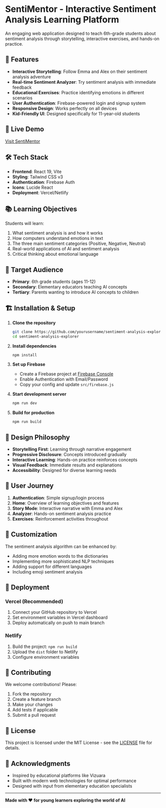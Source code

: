 # SentiMentor - Interactive Sentiment Analysis Learning Platform

An engaging web application designed to teach 6th-grade students about sentiment analysis through storytelling, interactive exercises, and hands-on practice.

## 🌟 Features

- **Interactive Storytelling**: Follow Emma and Alex on their sentiment analysis adventure
- **Real-time Sentiment Analyzer**: Try sentiment analysis with immediate feedback
- **Educational Exercises**: Practice identifying emotions in different scenarios
- **User Authentication**: Firebase-powered login and signup system
- **Responsive Design**: Works perfectly on all devices
- **Kid-Friendly UI**: Designed specifically for 11-year-old students

## 🚀 Live Demo

[Visit SentiMentor](sentiment-analysis-explorer.vercel.app)

## 🛠️ Tech Stack

- **Frontend**: React 19, Vite
- **Styling**: Tailwind CSS v3
- **Authentication**: Firebase Auth
- **Icons**: Lucide React
- **Deployment**: Vercel/Netlify

## 📚 Learning Objectives

Students will learn:
1. What sentiment analysis is and how it works
2. How computers understand emotions in text
3. The three main sentiment categories (Positive, Negative, Neutral)
4. Real-world applications of AI and sentiment analysis
5. Critical thinking about emotional language

## 🎯 Target Audience

- **Primary**: 6th grade students (ages 11-12)
- **Secondary**: Elementary educators teaching AI concepts
- **Tertiary**: Parents wanting to introduce AI concepts to children

## 🏗️ Installation & Setup

1. **Clone the repository**
   ```bash
   git clone https://github.com/yourusername/sentiment-analysis-explorer.git
   cd sentiment-analysis-explorer
   ```

2. **Install dependencies**
   ```bash
   npm install
   ```

3. **Set up Firebase**
   - Create a Firebase project at [Firebase Console](https://console.firebase.google.com)
   - Enable Authentication with Email/Password
   - Copy your config and update `src/firebase.js`

4. **Start development server**
   ```bash
   npm run dev
   ```

5. **Build for production**
   ```bash
   npm run build
   ```

## 🎨 Design Philosophy

- **Storytelling First**: Learning through narrative engagement
- **Progressive Disclosure**: Concepts introduced gradually
- **Interactive Learning**: Hands-on practice reinforces concepts
- **Visual Feedback**: Immediate results and explanations
- **Accessibility**: Designed for diverse learning needs

## 📖 User Journey

1. **Authentication**: Simple signup/login process
2. **Home**: Overview of learning objectives and features
3. **Story Mode**: Interactive narrative with Emma and Alex
4. **Analyzer**: Hands-on sentiment analysis practice
5. **Exercises**: Reinforcement activities throughout

## 🔧 Customization

The sentiment analysis algorithm can be enhanced by:
- Adding more emotion words to the dictionaries
- Implementing more sophisticated NLP techniques
- Adding support for different languages
- Including emoji sentiment analysis

## 🚀 Deployment

### Vercel (Recommended)
1. Connect your GitHub repository to Vercel
2. Set environment variables in Vercel dashboard
3. Deploy automatically on push to main branch

### Netlify
1. Build the project: `npm run build`
2. Upload the `dist` folder to Netlify
3. Configure environment variables

## 🤝 Contributing

We welcome contributions! Please:
1. Fork the repository
2. Create a feature branch
3. Make your changes
4. Add tests if applicable
5. Submit a pull request

## 📄 License

This project is licensed under the MIT License - see the [LICENSE](LICENSE) file for details.

## 🙏 Acknowledgments

- Inspired by educational platforms like Vizuara
- Built with modern web technologies for optimal performance
- Designed with input from elementary education specialists

---

**Made with ❤️ for young learners exploring the world of AI**
